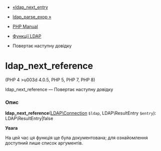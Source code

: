 - [«ldap_next_entry](function.ldap-next-entry.md)
- [ldap_parse_exop »](function.ldap-parse-exop.md)

- [PHP Manual](index.md)
- [Функції LDAP](ref.ldap.md)
- Повертає наступну довідку

# ldap_next_reference

(PHP 4 \>u003d 4.0.5, PHP 5, PHP 7, PHP 8)

ldap_next_reference — Повертає наступну довідку

### Опис

**ldap_next_reference**([LDAP\Connection](class.ldap-connection.md)
`$ldap`, LDAP\ResultEntry `$entry`): LDAP\ResultEntry\|false

**Увага**

На цей час ця функція ще була документована; для
ознайомлення доступний лише список аргументів.
